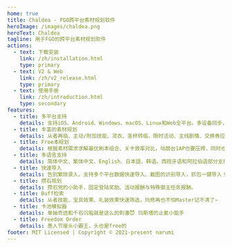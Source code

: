```yaml
---
home: true
title: Chaldea - FGO跨平台素材规划软件
heroImage: /images/chaldea.png
heroText: Chaldea
tagline: 用于FGO的跨平台素材规划软件
actions:
  - text: 下载安装
    link: /zh/installation.html
    type: primary
  - text: V2 & Web
    link: /zh/v2_release.html
    type: primary
  - text: 使用手册
    link: /zh/introduction.html
    type: secondary
features:
  - title: 多平台支持
    details: 支持iOS、Android、Windows、macOS、Linux和Web全平台。多设备同步，手机电脑两不误。
  - title: 丰富的素材规划
    details: 从者再临、主动/附加技能、灵衣、圣杯转临，限时活动、主线剧情、交换券应有尽有。
  - title: Free本规划
    details: 根据素材需求求解最优刷本组合、关卡效率对比，咕朗台1AP也要压榨，同时也支持周常任务规划！
  - title: 多语言支持
    details: 简体中文、繁体中文、English、日本語、韩语。西班牙语和阿拉伯语部分支持。
  - title: 快速导入
    details: 告别繁琐录入，支持多个平台数据快速导入、截图的识别导入，抓包一键导入！
  - title: 攒石规划
    details: 攒石党的小助手，固定登陆奖励、活动报酬与特殊御主任务报酬。
  - title: Buff检索
    details: 从者技能、宝具效果、礼装效果快速筛选，玛修再也不怕Master记不清了~
  - title: 卡池模拟器
    details: 单抽奇迹和千石沉船就是这么的刺激😈 玛斯塔的止氪小能手
  - title: Freedom Order
    details: 愚人节接头小霸王，头也是free的
footer: MIT Licensed | Copyright © 2021-present narumi
---
```

